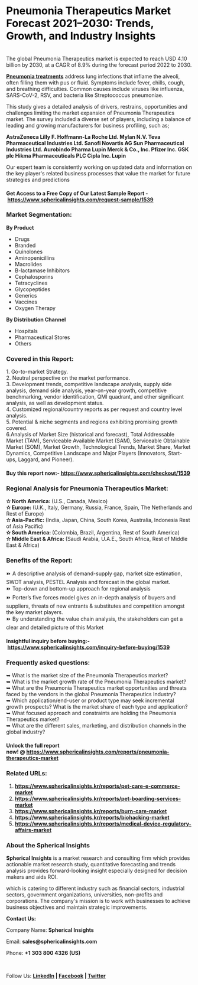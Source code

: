 <div class="content-body__description">
<div class="content-body__description">
<div class="content-body__description">
<h1><span style="color: #000000;">Pneumonia Therapeutics Market Forecast 2021&ndash;2030: Trends, Growth, and Industry Insights</span></h1>
<div class="content-body__detail">&nbsp;
<div class="content-body__description">The global Pneumonia Therapeutics market is expected to reach USD 4.10 billion by 2030, at a CAGR of 8.9% during the forecast period 2022 to 2030.</div>
<div class="content-body__detail">
<section id="section_0" class="entry fr-view">
<p><a href="https://www.sphericalinsights.com/reports/pneumonia-therapeutics-market" target="_blank" rel="noopener"><strong>Pneumonia treatments</strong></a>&nbsp;address lung infections that inflame the alveoli, often filling them with pus or fluid. Symptoms include fever, chills, cough, and breathing difficulties. Common causes include viruses like influenza, SARS-CoV-2, RSV, and bacteria like Streptococcus pneumoniae.</p>
<p>This study gives a detailed analysis of drivers, restrains, opportunities and challenges limiting the market expansion of Pneumonia Therapeutics market. The survey included a diverse set of players, including a balance of leading and growing manufacturers for business profiling, such as;</p>
<p><strong>AstraZeneca Lilly F. Hoffmann-La Roche Ltd. Mylan N.V. Teva Pharmaceutical Industries Ltd. Sanofi Novartis AG Sun Pharmaceutical Industries Ltd. Aurobindo Pharma Lupin Merck &amp; Co., Inc. Pfizer Inc. GSK plc Hikma Pharmaceuticals PLC Cipla Inc. Lupin</strong></p>
<p>Our expert team is consistently working on updated data and information on the key player's related business processes that value the market for future strategies and predictions</p>
<h4><strong>Get Access to a Free Copy of Our Latest Sample Report -&nbsp;<a href="https://www.sphericalinsights.com/request-sample/1539" target="_blank" rel="noopener">https://www.sphericalinsights.com/request-sample/1539</a></strong></h4>
<h3><strong>Market Segmentation:</strong></h3>
<p><strong>By Product</strong></p>
<ul>
<li>Drugs</li>
<li>Branded</li>
<li>Quinolones</li>
<li>Aminopenicillins</li>
<li>Macrolides</li>
<li>B-lactamase Inhibitors</li>
<li>Cephalosporins</li>
<li>Tetracyclines</li>
<li>Glycopeptides</li>
<li>Generics</li>
<li>Vaccines</li>
<li>Oxygen Therapy</li>
</ul>
<p><strong>By Distribution Channel</strong></p>
<ul>
<li>Hospitals</li>
<li>Pharmaceutical Stores</li>
<li>Others</li>
</ul>
<h3>Covered in this Report:</h3>
<p>1. Go-to-market Strategy.<br />2. Neutral perspective on the market performance.<br />3. Development trends, competitive landscape analysis, supply side analysis, demand side analysis, year-on-year growth, competitive benchmarking, vendor identification, QMI quadrant, and other significant analysis, as well as development status.<br />4. Customized regional/country reports as per request and country level analysis.<br />5. Potential &amp; niche segments and regions exhibiting promising growth covered.<br />6.Analysis of Market Size (historical and forecast), Total Addressable Market (TAM), Serviceable Available Market (SAM), Serviceable Obtainable Market (SOM), Market Growth, Technological Trends, Market Share, Market Dynamics, Competitive Landscape and Major Players (Innovators, Start-ups, Laggard, and Pioneer).</p>
<h4>Buy this report now:-&nbsp;<a href="https://www.sphericalinsights.com/checkout/1539" target="_blank" rel="noopener">https://www.sphericalinsights.com/checkout/1539</a></h4>
<h3><strong>Regional Analysis for Pneumonia Therapeutics Market:</strong></h3>
<p><strong>✫ North America:&nbsp;</strong>(U.S., Canada, Mexico)<br /><strong>✫ Europe:&nbsp;</strong>(U.K., Italy, Germany, Russia, France, Spain, The Netherlands and Rest of Europe)<br /><strong>✫ Asia-Pacific:&nbsp;</strong>(India, Japan, China, South Korea, Australia, Indonesia Rest of Asia Pacific)<br /><strong>✫ South America:&nbsp;</strong>(Colombia, Brazil, Argentina, Rest of South America)<br /><strong>✫ Middle East &amp; Africa:&nbsp;</strong>(Saudi Arabia, U.A.E., South Africa, Rest of Middle East &amp; Africa)</p>
<h3>Benefits of the Report:</h3>
<p>⏩ A descriptive analysis of demand-supply gap, market size estimation, SWOT analysis, PESTEL Analysis and forecast in the global market.<br />⏩ Top-down and bottom-up approach for regional analysis<br />⏩ Porter&rsquo;s five forces model gives an in-depth analysis of buyers and suppliers, threats of new entrants &amp; substitutes and competition amongst the key market players.<br />⏩ By understanding the value chain analysis, the stakeholders can get a clear and detailed picture of this Market</p>
<h4>Insightful inquiry before buying:-&nbsp;<a href="https://www.sphericalinsights.com/inquiry-before-buying/1539" target="_blank" rel="noopener">https://www.sphericalinsights.com/inquiry-before-buying/1539</a></h4>
<h3>Frequently asked questions:</h3>
<p>➥ What is the market size of the Pneumonia Therapeutics market?<br />➥ What is the market growth rate of the Pneumonia Therapeutics market?<br />➥ What are the Pneumonia Therapeutics market opportunities and threats faced by the vendors in the global Pneumonia Therapeutics Industry?<br />➥ Which application/end-user or product type may seek incremental growth prospects? What is the market share of each type and application?<br />➥ What focused approach and constraints are holding the Pneumonia Therapeutics market?<br />➥ What are the different sales, marketing, and distribution channels in the global industry?</p>
<h4>Unlock the full report now!&nbsp;@&nbsp;<a href="https://www.sphericalinsights.com/reports/pneumonia-therapeutics-market" target="_blank" rel="noopener">https://www.sphericalinsights.com/reports/pneumonia-therapeutics-market</a></h4>
<h3><strong>Related URLs:</strong></h3>
<ol>
<li><strong><a href="https://www.sphericalinsights.kr/reports/pet-care-e-commerce-market">https://www.sphericalinsights.kr/reports/pet-care-e-commerce-market</a></strong></li>
<li><strong><a href="https://www.sphericalinsights.kr/reports/pet-boarding-services-market">https://www.sphericalinsights.kr/reports/pet-boarding-services-market</a></strong></li>
<li><strong><a href="https://www.sphericalinsights.kr/reports/burn-care-market">https://www.sphericalinsights.kr/reports/burn-care-market</a></strong></li>
<li><strong><a href="https://www.sphericalinsights.kr/reports/biohacking-market">https://www.sphericalinsights.kr/reports/biohacking-market</a></strong></li>
<li><strong><a href="https://www.sphericalinsights.kr/reports/medical-device-regulatory-affairs-market">https://www.sphericalinsights.kr/reports/medical-device-regulatory-affairs-market</a>&nbsp;<br /></strong></li>
</ol>
<h3><strong>About the Spherical Insights</strong></h3>
<p><strong>Spherical Insights</strong>&nbsp;is a market research and consulting firm which provides actionable market research study, quantitative forecasting and trends analysis provides forward-looking insight especially designed for decision makers and aids ROI.</p>
<p>which is catering to different industry such as financial sectors, industrial sectors, government organizations, universities, non-profits and corporations. The company's mission is to work with businesses to achieve business objectives and maintain strategic improvements.</p>
<p><strong>Contact Us:</strong></p>
<p>Company Name:&nbsp;<strong>Spherical Insights</strong></p>
<p>Email:&nbsp;<strong>sales@sphericalinsights.com</strong></p>
<p>Phone:&nbsp;<strong>+1 303 800 4326 (US)</strong></p>
<p>&nbsp;</p>
<p>Follow Us:&nbsp;<strong><a href="https://www.linkedin.com/company/spherical-insight/"><u>LinkedIn</u></a>&nbsp;|&nbsp;<a href="https://www.facebook.com/sphericalinsights22"><u>Facebook</u></a>&nbsp;|&nbsp;<a href="https://twitter.com/SInsights_US"><u>Twitter</u></a></strong></p>
</section>
</div>
</div>
</div>
</div>
</div>
